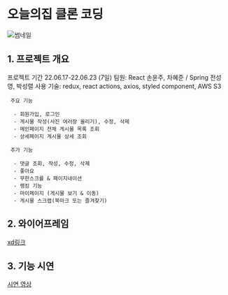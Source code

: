 # 오늘의집 클론 코딩

![썸네일](https://user-images.githubusercontent.com/102412614/175282488-30ea1c50-ac4f-4c76-a3f8-64ae0cda17f4.png)

## 1. 프로젝트 개요

프로젝트 기간 22.06.17-22.06.23 (7일)
팀원: React 손윤주, 차혜준 / Spring 전성영, 박성렬
사용 기술: redux, react actions, axios, styled component, AWS S3

     주요 기능

      - 회원가입, 로그인
      - 게시물 작성(사진 여러장 올리기), 수정, 삭제
      - 메인페이지 전체 게시물 목록 조회
      - 상세페이지 게시물 상세 조회

     추가 기능
     
      - 댓글 조회, 작성, 수정, 삭제
      - 좋아요
      - 무한스크롤 & 페이지네이션
      - 랭킹 기능
      - 마이페이지 (게시물 보기 & 이동)
      - 게시물 스크랩(북마크 또는 즐겨찾기)


## 2. 와이어프레임

[xd링크](https://xd.adobe.com/view/3054b167-a084-47b1-88c3-2189edaabae9-6507/screen/aba91a45-6650-4794-bdfd-6063aba69074/)

## 3. 기능 시연

[시연 영상](https://www.youtube.com/watch?v=zAvD6PhWlJE)








